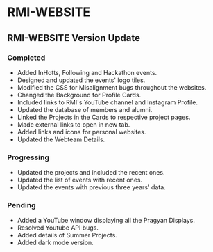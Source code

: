 # RMI-WEBSITE

## RMI-WEBSITE Version Update

### Completed

* Added InHotts, Following and Hackathon events.
* Designed and updated the events' logo tiles.
* Modified the CSS for Misalignment bugs throughout the websites.
* Changed the Background for Profile Cards.
* Included links to RMI's YouTube channel and Instagram Profile.
* Updated the database of members and alumni.
* Linked the Projects in the Cards to respective project pages.
* Made external links to open in new tab.
* Added links and icons for personal websites.
* Updated the Webteam Details.

### Progressing

* Updated the projects and included the recent ones.
* Updated the list of events with recent ones.
* Updated the events with previous three years' data.

### Pending

* Added a YouTube window displaying all the Pragyan Displays.
* Resolved Youtube API bugs.
* Added details of Summer Projects.
* Added dark mode version.
